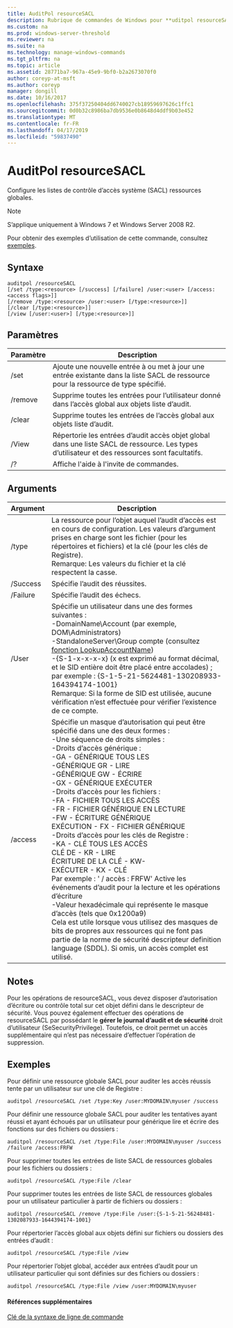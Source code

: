 ```yaml
---
title: AuditPol resourceSACL
description: Rubrique de commandes de Windows pour **uditpol resourceSACL** -configure les listes de contrôle d’accès système (SACL) ressources globales.
ms.custom: na
ms.prod: windows-server-threshold
ms.reviewer: na
ms.suite: na
ms.technology: manage-windows-commands
ms.tgt_pltfrm: na
ms.topic: article
ms.assetid: 28771ba7-967a-45e9-9bf0-b2a2673070f0
author: coreyp-at-msft
ms.author: coreyp
manager: dongill
ms.date: 10/16/2017
ms.openlocfilehash: 375f37250404dd6740027cb18959697626c1ffc1
ms.sourcegitcommit: 0d0b32c8986ba7db9536e0b8648d4ddf9b03e452
ms.translationtype: MT
ms.contentlocale: fr-FR
ms.lasthandoff: 04/17/2019
ms.locfileid: "59837490"
---
```

# <a name="auditpol-resourcesacl"></a>AuditPol resourceSACL



Configure les listes de contrôle d’accès système (SACL) ressources globales.

> [!NOTE]
> S’applique uniquement à Windows 7 et Windows Server 2008 R2.

Pour obtenir des exemples d’utilisation de cette commande, consultez [exemples](#BKMK_Examples).

## <a name="syntax"></a>Syntaxe

```
auditpol /resourceSACL
[/set /type:<resource> [/success] [/failure] /user:<user> [/access:<access flags>]]
[/remove /type:<resource> /user:<user> [/type:<resource>]]
[/clear [/type:<resource>]]
[/view [/user:<user>] [/type:<resource>]]
```

## <a name="parameters"></a>Paramètres

|Paramètre|Description|
|---------|-----------|
|/set|Ajoute une nouvelle entrée à ou met à jour une entrée existante dans la liste SACL de ressource pour la ressource de type spécifié.|
|/remove|Supprime toutes les entrées pour l’utilisateur donné dans l’accès global aux objets liste d’audit.|
|/clear|Supprime toutes les entrées de l’accès global aux objets liste d’audit.|
|/View|Répertorie les entrées d’audit accès objet global dans une liste SACL de ressource. Les types d’utilisateur et des ressources sont facultatifs.|
|/?|Affiche l'aide à l'invite de commandes.|

## <a name="arguments"></a>Arguments

|Argument|Description|
|--------|-----------|
|/type|La ressource pour l’objet auquel l’audit d’accès est en cours de configuration. Les valeurs d’argument prises en charge sont les fichier (pour les répertoires et fichiers) et la clé (pour les clés de Registre).</br>Remarque: Les valeurs du fichier et la clé respectent la casse.|
|/Success|Spécifie l’audit des réussites.|
|/Failure|Spécifie l’audit des échecs.|
|/User|Spécifie un utilisateur dans une des formes suivantes :</br>-DomainName\Account (par exemple, DOM\Administrators)</br>-StandaloneServer\Group compte (consultez [fonction LookupAccountName](https://msdn.microsoft.com/library/windows/desktop/aa379159(v=vs.85).aspx))</br>-{S-1-x-x-x-x} (x est exprimé au format décimal, et le SID entière doit être placé entre accolades) ; par exemple : {S-1-5-21-5624481-130208933-164394174-1001}</br>    Remarque:     Si la forme de SID est utilisée, aucune vérification n’est effectuée pour vérifier l’existence de ce compte.|
|/access|Spécifie un masque d’autorisation qui peut être spécifié dans une des deux formes :</br>-Une séquence de droits simples :</br>    -Droits d’accès générique :</br>        -GA - GÉNÉRIQUE TOUS LES</br>        -GÉNÉRIQUE GR - LIRE</br>        -GÉNÉRIQUE GW - ÉCRIRE</br>        -GX - GÉNÉRIQUE EXÉCUTER</br>    -Droits d’accès pour les fichiers :</br>        -FA - FICHIER TOUS LES ACCÈS</br>        -FR - FICHIER GÉNÉRIQUE EN LECTURE</br>        -FW - ÉCRITURE GÉNÉRIQUE</br>        EXÉCUTION - FX - FICHIER GÉNÉRIQUE</br>    -Droits d’accès pour les clés de Registre :</br>        -KA - CLÉ TOUS LES ACCÈS</br>        CLÉ DE - KR - LIRE</br>        ÉCRITURE DE LA CLÉ - KW-</br>        EXÉCUTER - KX - CLÉ</br>    Par exemple : ' / accès : FRFW' Active les événements d’audit pour la lecture et les opérations d’écriture</br>-Valeur hexadécimale qui représente le masque d’accès (tels que 0x1200a9)</br>    Cela est utile lorsque vous utilisez des masques de bits de propres aux ressources qui ne font pas partie de la norme de sécurité descripteur definition language (SDDL). Si omis, un accès complet est utilisé.|

## <a name="remarks"></a>Notes

Pour les opérations de resourceSACL, vous devez disposer d’autorisation d’écriture ou contrôle total sur cet objet défini dans le descripteur de sécurité. Vous pouvez également effectuer des opérations de resourceSACL par possédant le **gérer le journal d’audit et de sécurité** droit d’utilisateur (SeSecurityPrivilege). Toutefois, ce droit permet un accès supplémentaire qui n’est pas nécessaire d’effectuer l’opération de suppression.

## <a name="BKMK_Examples"></a>Exemples

Pour définir une ressource globale SACL pour auditer les accès réussis tente par un utilisateur sur une clé de Registre :
```
auditpol /resourceSACL /set /type:Key /user:MYDOMAIN\myuser /success
```
Pour définir une ressource globale SACL pour auditer les tentatives ayant réussi et ayant échoués par un utilisateur pour générique lire et écrire des fonctions sur des fichiers ou dossiers :
```
auditpol /resourceSACL /set /type:File /user:MYDOMAIN\myuser /success /failure /access:FRFW
```
Pour supprimer toutes les entrées de liste SACL de ressources globales pour les fichiers ou dossiers :
```
auditpol /resourceSACL /type:File /clear
```
Pour supprimer toutes les entrées de liste SACL de ressources globales pour un utilisateur particulier à partir de fichiers ou dossiers :
```
auditpol /resourceSACL /remove /type:File /user:{S-1-5-21-56248481-1302087933-1644394174-1001}
```
Pour répertorier l’accès global aux objets défini sur fichiers ou dossiers des entrées d’audit :
```
auditpol /resourceSACL /type:File /view
```
Pour répertorier l’objet global, accéder aux entrées d’audit pour un utilisateur particulier qui sont définies sur des fichiers ou dossiers :
```
auditpol /resourceSACL /type:File /view /user:MYDOMAIN\myuser
```

#### <a name="additional-references"></a>Références supplémentaires

[Clé de la syntaxe de ligne de commande](command-line-syntax-key.md)